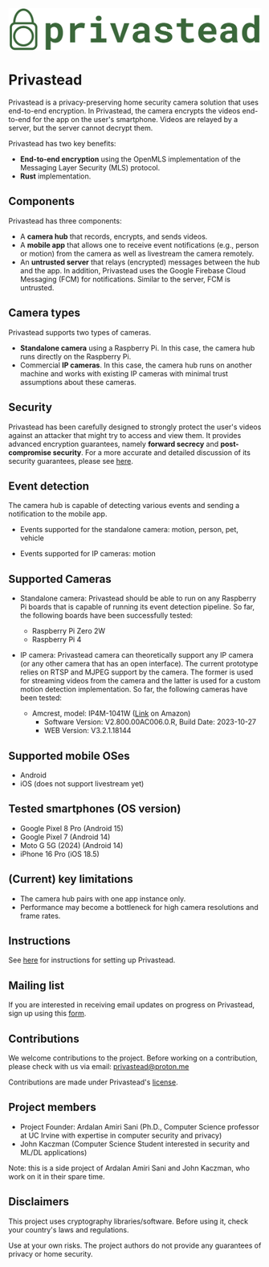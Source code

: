 <p align="center">
  <img src="https://github.com/privastead/images/blob/main/banner.svg" alt="Privastead" />
</p>

# Privastead

Privastead is a privacy-preserving home security camera solution that uses end-to-end encryption.
In Privastead, the camera encrypts the videos end-to-end for the app on the user's smartphone.
Videos are relayed by a server, but the server cannot decrypt them.

Privastead has two key benefits:

* **End-to-end encryption** using the OpenMLS implementation of the Messaging Layer Security (MLS) protocol.
* **Rust** implementation.

## Components

Privastead has three components:

* A **camera hub** that records, encrypts, and sends videos.
* A **mobile app** that allows one to receive event notifications (e.g., person or motion) from the camera as well as livestream the camera remotely.
* An **untrusted server** that relays (encrypted) messages between the hub and the app. In addition, Privastead uses the Google Firebase Cloud Messaging (FCM) for notifications. Similar to the server, FCM is untrusted.

## Camera types

Privastead supports two types of cameras.

* **Standalone camera** using a Raspberry Pi. In this case, the camera hub runs directly on the Raspberry Pi.
* Commercial **IP cameras**. In this case, the camera hub runs on another machine and works with existing IP cameras with minimal trust assumptions about these cameras.

## Security

Privastead has been carefully designed to strongly protect the user's videos against an attacker that might try to access and view them.
It provides advanced encryption guarantees, namely **forward secrecy** and **post-compromise security**.
For a more accurate and detailed discussion of its security guarantees, please see [here](SECURITY.md).

## Event detection

The camera hub is capable of detecting various events and sending a notification to the mobile app.

* Events supported for the standalone camera: motion, person, pet, vehicle

* Events supported for IP cameras: motion

## Supported Cameras

* Standalone camera: Privastead should be able to run on any Raspberry Pi boards that is capable of running its event detection pipeline.
So far, the following boards have been successfully tested:

  * Raspberry Pi Zero 2W
  * Raspberry Pi 4

* IP camera: Privastead camera can theoretically support any IP camera (or any other camera that has an open interface).
The current prototype relies on RTSP and MJPEG support by the camera.
The former is used for streaming videos from the camera and the latter is used for a custom motion detection implementation.
So far, the following cameras have been tested:

  * Amcrest, model: IP4M-1041W ([Link](https://www.amazon.com/Amcrest-UltraHD-Security-4-Megapixel-IP4M-1041W/dp/B095XD17K5/) on Amazon)
    * Software Version: V2.800.00AC006.0.R, Build Date: 2023-10-27
    * WEB Version: V3.2.1.18144

## Supported mobile OSes

* Android
* iOS (does not support livestream yet)

## Tested smartphones (OS version)

* Google Pixel 8 Pro (Android 15)
* Google Pixel 7 (Android 14)
* Moto G 5G (2024) (Android 14)
* iPhone 16 Pro (iOS 18.5)

## (Current) key limitations

* The camera hub pairs with one app instance only.
* Performance may become a bottleneck for high camera resolutions and frame rates.

## Instructions

See [here](HOW_TO.md) for instructions for setting up Privastead.

## Mailing list

If you are interested in receiving email updates on progress on Privastead, sign up using this [form](https://forms.gle/ZNbTZ9QpaG1z9X2S6).

## Contributions

We welcome contributions to the project. Before working on a contribution, please check with us via email: privastead@proton.me

Contributions are made under Privastead's [license](LICENSE).


## Project members

* Project Founder: Ardalan Amiri Sani (Ph.D., Computer Science professor at UC Irvine with expertise in computer security and privacy)
* John Kaczman (Computer Science Student interested in security and ML/DL applications)

Note: this is a side project of Ardalan Amiri Sani and John Kaczman, who work on it in their spare time.

## Disclaimers

This project uses cryptography libraries/software. Before using it, check your country's laws and regulations.

Use at your own risks. The project authors do not provide any guarantees of privacy or home security.